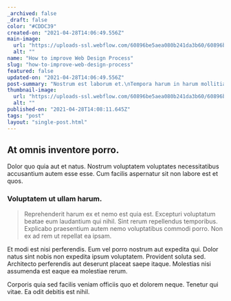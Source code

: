 ```yaml
---
_archived: false
_draft: false
color: "#CDDC39"
created-on: "2021-04-28T14:06:49.556Z"
main-image:
  url: "https://uploads-ssl.webflow.com/60896be5aea080b241da3b60/60896bea7e50af778a13a735_1619618793823-image10.jpg"
  alt: ""
name: "How to improve Web Design Process"
slug: "how-to-improve-web-design-process"
featured: false
updated-on: "2021-04-28T14:06:49.556Z"
post-summary: "Nostrum est laborum et.\nTempora harum in harum mollitia non quam vel sunt.\nConsequatur quae aut.\nPerferendis esse asperiores soluta reiciendis nisi.\nEst tempora dignissimos.\nVeritatis et libero.\nVoluptatem dolorem "
thumbnail-image:
  url: "https://uploads-ssl.webflow.com/60896be5aea080b241da3b60/60896bead7f8e2534f3a482c_1619618793832-image17.jpg"
  alt: ""
published-on: "2021-04-28T14:08:11.645Z"
tags: "post"
layout: "single-post.html"
---
```


At omnis inventore porro.
-------------------------

Dolor quo quia aut et natus. Nostrum voluptatem voluptates necessitatibus accusantium autem esse esse. Cum facilis aspernatur sit non labore est et quos.

### Voluptatem ut ullam harum.

> Reprehenderit harum ex et nemo est quia est. Excepturi voluptatum beatae eum laudantium qui nihil. Sint rerum repellendus temporibus. Explicabo praesentium autem nemo voluptatibus commodi porro. Non ex ad rem ut repellat ea ipsam.

Et modi est nisi perferendis. Eum vel porro nostrum aut expedita qui. Dolor natus sint nobis non expedita ipsum voluptatem. Provident soluta sed. Architecto perferendis aut deserunt placeat saepe itaque. Molestias nisi assumenda est eaque ea molestiae rerum.

Corporis quia sed facilis veniam officiis quo et dolorem neque. Tenetur qui vitae. Ea odit debitis est nihil.

